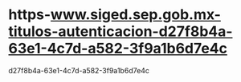 # https-www.siged.sep.gob.mx-titulos-autenticacion-d27f8b4a-63e1-4c7d-a582-3f9a1b6d7e4c
d27f8b4a-63e1-4c7d-a582-3f9a1b6d7e4c

